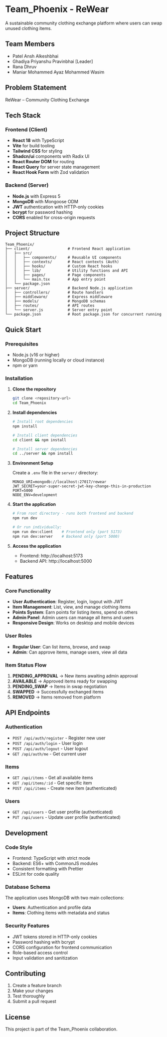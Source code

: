 # Team_Phoenix - ReWear

A sustainable community clothing exchange platform where users can swap unused clothing items.

## Team Members
- Patel Ansh Alkeshbhai
- Ghadiya Priyanshu Pravinbhai [Leader]
- Rana Dhruv 
- Maniar Mohammed Ayaz Mohammed Wasim

## Problem Statement
ReWear – Community Clothing Exchange

## Tech Stack

### Frontend (Client)
- **React 18** with TypeScript
- **Vite** for build tooling
- **Tailwind CSS** for styling
- **Shadcn/ui** components with Radix UI
- **React Router DOM** for routing
- **React Query** for server state management
- **React Hook Form** with Zod validation

### Backend (Server)
- **Node.js** with Express 5
- **MongoDB** with Mongoose ODM
- **JWT** authentication with HTTP-only cookies
- **bcrypt** for password hashing
- **CORS** enabled for cross-origin requests

## Project Structure

```
Team_Phoenix/
├── client/                 # Frontend React application
│   ├── src/
│   │   ├── components/     # Reusable UI components
│   │   ├── contexts/       # React contexts (Auth)
│   │   ├── hooks/          # Custom React hooks
│   │   ├── lib/            # Utility functions and API
│   │   ├── pages/          # Page components
│   │   └── main.tsx        # App entry point
│   └── package.json
├── server/                 # Backend Node.js application
│   ├── controllers/        # Route handlers
│   ├── middleware/         # Express middleware
│   ├── models/             # MongoDB schemas
│   ├── routes/             # API routes
│   └── server.js           # Server entry point
└── package.json            # Root package.json for concurrent running
```

## Quick Start

### Prerequisites
- Node.js (v16 or higher)
- MongoDB (running locally or cloud instance)
- npm or yarn

### Installation

1. **Clone the repository**
   ```bash
   git clone <repository-url>
   cd Team_Phoenix
   ```

2. **Install dependencies**
   ```bash
   # Install root dependencies
   npm install
   
   # Install client dependencies
   cd client && npm install
   
   # Install server dependencies
   cd ../server && npm install
   ```

3. **Environment Setup**
   
   Create a `.env` file in the `server/` directory:
   ```env
   MONGO_URI=mongodb://localhost:27017/rewear
   JWT_SECRET=your-super-secret-jwt-key-change-this-in-production
   PORT=5000
   NODE_ENV=development
   ```

4. **Start the application**
   ```bash
   # From root directory - runs both frontend and backend
   npm run dev
   
   # Or run individually:
   npm run dev:client    # Frontend only (port 5173)
   npm run dev:server    # Backend only (port 5000)
   ```

5. **Access the application**
   - Frontend: http://localhost:5173
   - Backend API: http://localhost:5000

## Features

### Core Functionality
- **User Authentication**: Register, login, logout with JWT
- **Item Management**: List, view, and manage clothing items
- **Points System**: Earn points for listing items, spend on others
- **Admin Panel**: Admin users can manage all items and users
- **Responsive Design**: Works on desktop and mobile devices

### User Roles
- **Regular User**: Can list items, browse, and swap
- **Admin**: Can approve items, manage users, view all data

### Item Status Flow
1. **PENDING_APPROVAL** → New items awaiting admin approval
2. **AVAILABLE** → Approved items ready for swapping
3. **PENDING_SWAP** → Items in swap negotiation
4. **SWAPPED** → Successfully exchanged items
5. **REMOVED** → Items removed from platform

## API Endpoints

### Authentication
- `POST /api/auth/register` - Register new user
- `POST /api/auth/login` - User login
- `POST /api/auth/logout` - User logout
- `GET /api/auth/me` - Get current user

### Items
- `GET /api/items` - Get all available items
- `GET /api/items/:id` - Get specific item
- `POST /api/items` - Create new item (authenticated)

### Users
- `GET /api/users` - Get user profile (authenticated)
- `PUT /api/users` - Update user profile (authenticated)

## Development

### Code Style
- Frontend: TypeScript with strict mode
- Backend: ES6+ with CommonJS modules
- Consistent formatting with Prettier
- ESLint for code quality

### Database Schema
The application uses MongoDB with two main collections:
- **Users**: Authentication and profile data
- **Items**: Clothing items with metadata and status

### Security Features
- JWT tokens stored in HTTP-only cookies
- Password hashing with bcrypt
- CORS configuration for frontend communication
- Role-based access control
- Input validation and sanitization

## Contributing

1. Create a feature branch
2. Make your changes
3. Test thoroughly
4. Submit a pull request

## License

This project is part of the Team_Phoenix collaboration.